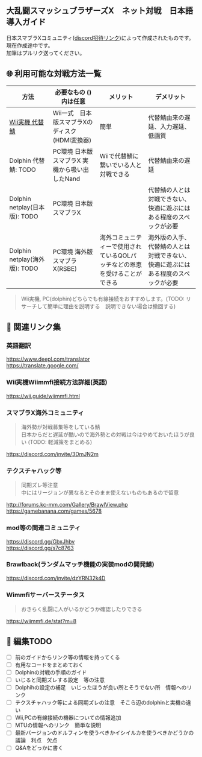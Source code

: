 ## 大乱闘スマッシュブラザーズX　ネット対戦　日本語導入ガイド
日本スマブラXコミュニティ([discord招待リンク](https://discord.gg/emdC7PfjW3))によって作成されたものです。  
現在作成途中です。  
加筆はプルリク送ってください。

## :globe_with_meridians: 利用可能な対戦方法一覧
方法 | 必要なもの ()内は任意 | メリット | デメリット 
---|---|---|---
[Wii実機 代替鯖](mds/wii-wiimmfi.md) | Wii一式　日本版スマブラXのディスク (HDMI変換器) | 簡単 | 代替鯖由来の遅延、入力遅延、低画質
Dolphin 代替鯖: TODO | PC環境 日本版スマブラX 実機から吸い出したNand | Wiiで代替鯖に繋いでいる人と対戦できる |代替鯖由来の遅延 |
Dolphin netplay(日本版): TODO| PC環境 日本版スマブラX||代替鯖の人とは対戦できない、快適に遊ぶにはある程度のスペックが必要|
Dolphin netplay(海外版): TODO| PC環境 海外版スマブラX(RSBE)|海外コミュニティーで使用されているQOLパッチなどの恩恵を受けることができる|海外版の入手、代替鯖の人とは対戦できない、快適に遊ぶにはある程度のスペックが必要|
> Wii実機, PC(dolphin)どちらでも有線接続をおすすめします。(TODO: リサーチして簡単に理由を説明する　説明できない場合は撤回する)

## :link: 関連リンク集
<!-- 関連しているものならばなんでもOK -->
<!-- 長くなって邪魔になるようであれば別のmdへ切り出す -->
### 英語翻訳
https://www.deepl.com/translator  
https://translate.google.com/

### Wii実機Wiimmfi接続方法詳細(英語)
https://wii.guide/wiimmfi.html

### スマブラX海外コミュニティ
> 海外勢が対戦募集等をしている鯖  
> 日本からだと遅延が酷いので海外勢との対戦は今はやめておいたほうが良い
> (TODO: 軽減策をまとめる)

https://discord.com/invite/3DmJN2m

### テクスチャハック等
> 同期ズレ等注意  
> 中にはリージョンが異なるとそのまま使えないものもあるので留意  

http://forums.kc-mm.com/Gallery/BrawlView.php  
https://gamebanana.com/games/5678

### mod等の関連コミュニティ
https://discord.gg/GbxJhbv  
https://discord.gg/s7c8763

### Brawlback(ランダムマッチ機能の実装modの開発鯖)
https://discord.com/invite/dzYRN32k4D

### Wimmfiサーバーステータス
> おきらく乱闘に人がいるかどうか確認したりできる  

https://wiimmfi.de/stat?m=8



## :green_book: 編集TODO

- [ ] 前のガイドからリンク等の情報を持ってくる
- [ ] 有用なコードをまとめておく
- [ ] Dolphinの対戦の手順のガイド
- [ ] いじると同期ズレする設定　等の注意
- [ ] Dolphihの設定の補足　いじったほうが良い所とそうでない所　情報へのリンク
- [ ] テクスチャハック等による同期ズレの注意　そこら辺のdolphinと実機の違い
- [ ] Wii,PCの有線接続の機器についての情報追加
- [ ] MTUの情報へのリンク　簡単な説明
- [ ] 最新バージョンのドルフィンを使うべきかイシイルカを使うべきかどうかの議論　利点　欠点
- [ ] Q&Aをどっかに書く
